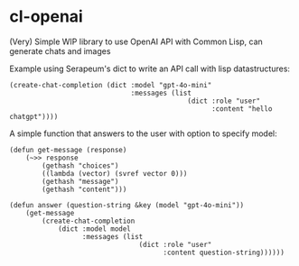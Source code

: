 # cl-openai

(Very) Simple WIP library to use OpenAI API with Common Lisp, can generate chats and images

Example using Serapeum's dict to write an API call with lisp datastructures:
```
(create-chat-completion (dict :model "gpt-4o-mini"
                              :messages (list
                                            (dict :role "user"
                                                  :content "hello chatgpt"))))
```

A simple function that answers to the user with option to specify model:
```
(defun get-message (response)
    (~>> response
        (gethash "choices")
        ((lambda (vector) (svref vector 0)))
        (gethash "message")
        (gethash "content")))

(defun answer (question-string &key (model "gpt-4o-mini"))
    (get-message 
        (create-chat-completion
            (dict :model model
                  :messages (list
                                (dict :role "user"
                                      :content question-string))))))
```